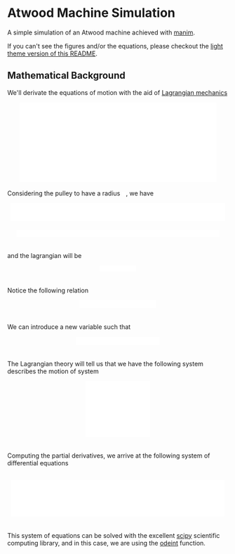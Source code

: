 
# Atwood Machine Simulation

A simple simulation of an Atwood machine achieved with [manim](github.com).

If you can't see the figures and/or the equations, please checkout the [light theme version of this README](README_light.md).

## Mathematical Background

We'll derivate the equations of motion with the aid of [Lagrangian mechanics](https://en.wikipedia.org/wiki/Lagrangian_mechanics)

<!-- Dimesions of each image -->

<!-- atwood_image 1082
final_system 1170
lagrangian_equation 202
lagrangian_system 355
L_equation 1178
r 20
relation_equation 418
V_equation 1113
x_variable 458 -->

<div align="center">
  <img src="./tex/atwood_image_white.svg" width="450">
</div>

Considering the pulley to have a radius   <img src="./tex/r_white.svg" width="9.3">, we have

<div align="center">
  <img src="./tex/L_equation_white.svg" width="490">
</div>
<br>
<div align="center">
  <img src="./tex/V_equation_white.svg" width="463">
</div>
<br>

and the lagrangian will be

<div align="center">
  <img src="./tex/lagrangian_equation_white.svg" width="84">
</div>
<br>

Notice the following relation

<div align="center">
  <img src="./tex/relation_equation_white.svg" width="174">
</div>
<br>

We can introduce a new variable such that

<div align="center">
  <img src="./tex/x_variable_white.svg" width="190.5">
</div>
<br>

The Lagrangian theory will tell us that we have the following system describes the motion of system

<div align="center">
  <img src="./tex/lagrangian_system_white.svg" width="147.6">
</div>
<br>

Computing the partial derivatives, we arrive at the following system of differential equations

<br>
<div align="center">
  <img src="./tex/final_system_white.svg" width="486.6">
</div>
<br>

This system of equations can be solved with the excellent [scipy](https://docs.scipy.org/doc/scipy/reference/) scientific computing library, and in this case, we are using the [odeint](https://docs.scipy.org/doc/scipy/reference/generated/scipy.integrate.odeint.html) function.
